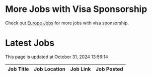 # More Jobs with Visa Sponsorship

Check out [Europe Jobs](https://github.com/sureshparimi/europejobs#latest-jobs) for more jobs with visa sponsorship.

# Latest Jobs

This page is updated at October 31, 2024 13:56:14

| Job Title | Job Location | Job Link | Job Posted |
| --- | --- | --- | --- |
